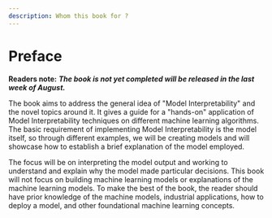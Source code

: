 ```yaml
---
description: Whom this book for ?
---
```


# Preface

**Readers note:** _**The book is not yet completed will be released in the last week of August.**_

The book aims to address the general idea of "Model Interpretability" and the novel topics around it. It gives a guide for a "hands-on" application of Model Interpretability techniques on different machine learning algorithms. The basic requirement of implementing Model Interpretability is the model itself, so through different examples, we will be creating models and will showcase how to establish a brief explanation of the model employed. 

The focus will be on interpreting the model output and working to understand and explain why the model made particular decisions. This book will not focus on building machine learning models or explanations of the machine learning models. To make the best of the book, the reader should have prior knowledge of the machine models, industrial applications, how to deploy a model, and other foundational machine learning concepts.



